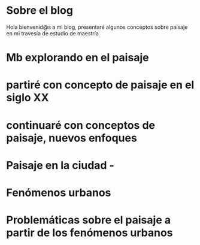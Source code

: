 # Sobre el blog
 Hola bienvenid@s a mi blog, presentaré algunos conceptos sobre paisaje en mi travesía de estudio de maestría

# Mb explorando en el paisaje
#
# partiré con concepto de paisaje en el siglo XX
# continuaré con conceptos de paisaje, nuevos enfoques
# Paisaje en la ciudad - 
# Fenómenos urbanos
# Problemáticas sobre el paisaje a partir de los fenómenos urbanos 
